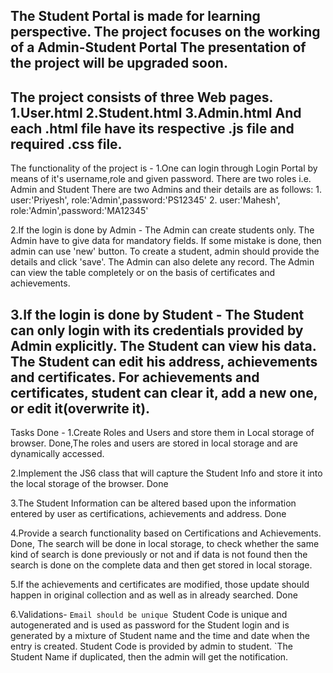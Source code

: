 The Student Portal is made for learning perspective.
The project focuses on the working of a Admin-Student Portal
The presentation of the project will be upgraded soon.
-------------------------------------------------------------------------------------------------------- 
The project consists of three Web pages.
    1.User.html
    2.Student.html
    3.Admin.html
And each .html file have its respective .js file and required .css file.
---------------------------------------------------------------------------------------------------------
The functionality of the project is -
1.One can login through Login Portal by means of it's username,role and given password.
    There are two roles i.e. Admin and Student
    There are two Admins and their details are as follows:
    1. user:'Priyesh', role:'Admin',password:'PS12345'
    2. user:'Mahesh', role:'Admin',password:'MA12345'

2.If the login is done by Admin - 
    The Admin can create students only.
    The Admin have to give data for mandatory fields.
    If some mistake is done, then admin can use 'new' button.
    To create a student, admin should provide the details and click 'save'.
    The Admin can also delete any record.
    The Admin can view the table completely or on the basis of certificates and achievements.

3.If the login is done by Student -
    The Student can only login with its credentials provided by Admin explicitly.
    The Student can view his data.
    The Student can edit his address, achievements and certificates.
    For achievements and certificates, student can clear it, add a new one, or edit it(overwrite it).
---------------------------------------------------------------------------------------------------------

Tasks Done - 
1.Create Roles and Users and store them in Local storage of browser.
    Done,The roles and users are stored in local storage and are dynamically accessed.

2.Implement the JS6 class that will capture the Student Info and store it into the local storage of the browser.
    Done

3.The Student Information can be altered based upon the information entered by user as certifications, achievements and address.
    Done

4.Provide a search functionality based on Certifications and Achievements.
    Done, The search will be done in local storage, to check whether the same kind of search is done previously or not and if data is not found then the search is done on the complete data and then get stored in local storage.

5.If the achievements and certificates are modified, those update should happen in original collection and as well as in already searched.
    Done

6.Validations-
    `Email should be unique
    `Student Code is unique and autogenerated and is used as password for the Student login and is generated by a mixture of Student name and the time and date when the entry is created. Student Code is provided by admin to student.
    `The Student Name if duplicated, then the admin will get the notification.





